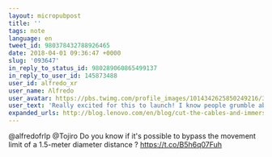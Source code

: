 ```yaml
---
layout: micropubpost
title: ''
tags: note
language: en
tweet_id: 980378432788926465
date: 2018-04-01 09:36:47 +0000
slug: '093647'
in_reply_to_status_id: 980289060865499137
in_reply_to_user_id: 145873488
user_id: alfredo_xr
user_name: Λlfredo
user_avatar: https://pbs.twimg.com/profile_images/1014342625850249216/3is6ZLN7.jpg
user_text: 'Really excited for this to launch! I know people grumble about the 3DoF controller, but I think that this is going to prove to be a really interesting device for developers.<a href="https://t.co/6sq0F1DvFu" rel="nofollow noopener" dir="ltr" data-expanded-url="https://twitter.com/RtoVR/status/980087839307325440" class="twitter-timeline-link u-hidden" target="_blank" title="https://twitter.com/RtoVR/status/980087839307325440"><span class="tco-ellipsis"></span><span class="invisible">https://</span><span class="js-display-url">twitter.com/RtoVR/status/9</span><span class="invisible">80087839307325440</span><span class="tco-ellipsis"><span class="invisible"> </span>…</span></a>'
expanded_urls: http://blog.lenovo.com/en/blog/cut-the-cables-and-immerse-yourself-in-virtual-reality-like-never-before-wi
---
```

@alfredofrlp @Tojiro Do you know if it's possible to bypass the movement limit of a 1.5-meter diameter distance ? https://t.co/B5h6q07Fuh
